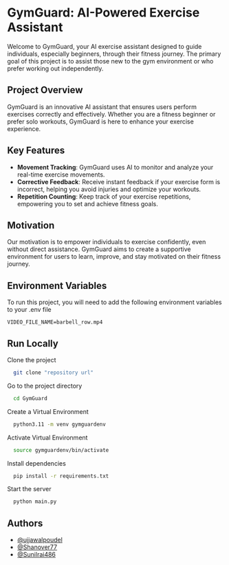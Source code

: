 # GymGuard: AI-Powered Exercise Assistant
Welcome to GymGuard, your AI exercise assistant designed to guide individuals, especially beginners, through their fitness journey. The primary goal of this project is to assist those new to the gym environment or who prefer working out independently.

## Project Overview
GymGuard is an innovative AI assistant that ensures users perform exercises correctly and effectively. Whether you are a fitness beginner or prefer solo workouts, GymGuard is here to enhance your exercise experience.

## Key Features
* **Movement Tracking**: GymGuard uses AI to monitor and analyze your real-time exercise movements.
* **Corrective Feedback**: Receive instant feedback if your exercise form is incorrect, helping you avoid injuries and optimize your workouts.
* **Repetition Counting**: Keep track of your exercise repetitions, empowering you to set and achieve fitness goals.

## Motivation
Our motivation is to empower individuals to exercise confidently, even without direct assistance. GymGuard aims to create a supportive environment for users to learn, improve, and stay motivated on their fitness journey.
## Environment Variables

To run this project, you will need to add the following environment variables to your .env file

`VIDEO_FILE_NAME=barbell_row.mp4`


## Run Locally

Clone the project

```bash
  git clone "repository url"
```

Go to the project directory

```bash
  cd GymGuard
```

Create a Virtual Environment
```bash
  python3.11 -m venv gymguardenv
```

Activate Virtual Environment
```bash
  source gymguardenv/bin/activate
```

Install dependencies

```bash
  pip install -r requirements.txt
```

Start the server

```bash
  python main.py
```


## Authors

- [@ujjawalpoudel](https://github.com/ujjawalpoudel)
- [@Shanover77](https://github.com/Shanover77)
- [@Sunilrai486](https://github.com/Sunilrai486)

